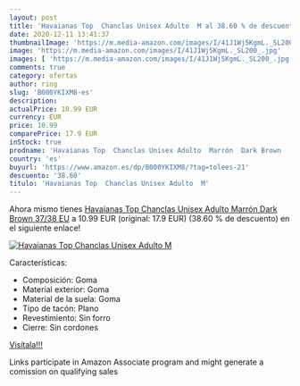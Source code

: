```yaml
---
layout: post
title: 'Havaianas Top  Chanclas Unisex Adulto  M al 38.60 % de descuento'
date: 2020-12-11 13:41:37
thumbnailImage: 'https://m.media-amazon.com/images/I/41J1Wj5KgmL._SL200_.jpg'
image: 'https://m.media-amazon.com/images/I/41J1Wj5KgmL._SL200_.jpg'
images: [ 'https://m.media-amazon.com/images/I/41J1Wj5KgmL._SL200_.jpg' ]
comments: true
category: ofertas
author: ring
slug: 'B000YKIXM8-es'
description:
actualPrice: 10.99 EUR
currency: EUR
price: 10.99
comparePrice: 17.9 EUR
inStock: true
prodname: 'Havaianas Top  Chanclas Unisex Adulto  Marrón  Dark Brown   37/38 EU'
country: 'es'
buyurl: 'https://www.amazon.es/dp/B000YKIXM8/?tag=tolees-21'
descuento: '38.60'
titulo: 'Havaianas Top  Chanclas Unisex Adulto  M'
---
```


Ahora mismo tienes [Havaianas Top  Chanclas Unisex Adulto  Marrón  Dark Brown   37/38 EU](https://www.amazon.es/dp/B000YKIXM8/?tag=tolees-21) a 10.99 EUR (original: 17.9 EUR) (38.60 %  de descuento) en el siguiente enlace!

[![Havaianas Top  Chanclas Unisex Adulto  M](https://m.media-amazon.com/images/I/41J1Wj5KgmL._SL200_.jpg)](https://www.amazon.es/dp/B000YKIXM8/?tag=tolees-21)

Características:

- Composición: Goma
- Material exterior: Goma
- Material de la suela: Goma
- Tipo de tacón: Plano
- Revestimiento: Sin forro
- Cierre: Sin cordones

[Visítala!!!](https://www.amazon.es/dp/B000YKIXM8/?tag=tolees-21)

Links participate in Amazon Associate program and might generate a comission on qualifying sales
